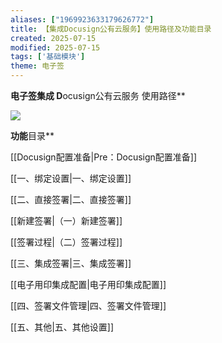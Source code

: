 ```yaml
---
aliases: ["1969923633179626772"]
title: 【集成Docusign公有云服务】使用路径及功能目录
created: 2025-07-15
modified: 2025-07-15
tags: ['基础模块']
theme: 电子签
---
```


**电子签集成 D**ocusign公有云服务 使用路径**

**![](b3a36241d1365a34420502556a774afc.jpg)**

**功能**目录**

[[Docusign配置准备|Pre：Docusign配置准备]]

[[一、绑定设置|一、绑定设置]]

[[二、直接签署|二、直接签署]]

[[新建签署|（一）新建签署]]

[[签署过程|（二）签署过程]]

[[三、集成签署|三、集成签署]]

[[电子用印集成配置|电子用印集成配置]]

[[四、签署文件管理|四、签署文件管理]]

[[五、其他|五、其他设置]]
